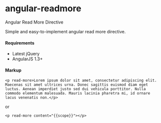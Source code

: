 angular-readmore
================

Angular Read More Directive

Simple and easy-to-implement angular read more directive.

#### Requirements
 
+ Latest jQuery
+ AngularJS 1.3+
 

#### Markup  
    <p read-more>Lorem ipsum dolor sit amet, consectetur adipiscing elit. Maecenas sit amet ultrices urna. Donec sagittis euismod diam eget luctus. Aenean imperdiet justo sed dui vehicula porttitor. Nulla commodo elementum malesuada. Mauris lacinia pharetra mi, id ornare lacus venenatis non.</p>

or


    <p read-more content="{{scope}}"></p>
